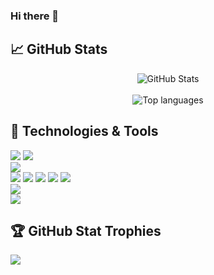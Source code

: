 ### Hi there 👋

## 📈 GitHub Stats

<div align='center'><img src="https://github-readme-stats.vercel.app/api?username=Paulin-Dev&show_icons=true&theme=transparent&custom_title=Paulin%27s%20Stats" alt='GitHub Stats'></div>  
<br>
<div align='center'><img src='https://github-readme-stats.vercel.app/api/top-langs/?username=Paulin-Dev&layout=compact&theme=transparent&hide=jupyter%20notebook' alt='Top languages'></div>

## 🔧 Technologies & Tools

![](https://img.shields.io/badge/OS-Linux-informational?style=flat&logo=linux&logoColor=white&color=0260E3)
![](https://img.shields.io/badge/OS-Windows-informational?style=flat&logo=windows&logoColor=white&color=0260E3)  
![](https://img.shields.io/badge/Editor-VS_Code-informational?style=flat&logo=visual-studio-code&logoColor=white&color=0260E3)  
![](https://img.shields.io/badge/Code-Python-informational?style=flat&logo=python&logoColor=white&color=0260E3)
![](https://img.shields.io/badge/Code-C++-informational?style=flat&logo=C%2B%2B&logoColor=white&color=0260E3)
![](https://img.shields.io/badge/Code-SQL-informational?style=flat&logo=sql&logoColor=white&color=0260E3)
![](https://img.shields.io/badge/Code-HTML-informational?style=flat&logo=html5&logoColor=white&color=0260E3)
![](https://img.shields.io/badge/Code-CSS-informational?style=flat&logo=css3&logoColor=white&color=0260E3)  
![](https://img.shields.io/badge/Shell-Zsh-informational?style=flat&logo=gnu-bash&logoColor=white&color=0260E3)  
![](https://img.shields.io/badge/Tools-PostgreSQL-informational?style=flat&logo=postgresql&logoColor=white&color=0260E3)

## 🏆 GitHub Stat Trophies

![](https://github-profile-trophy.vercel.app/?username=Paulin-Dev&no-bg=true&no-frame=true&margin-w=20&rank=SECRET,SSS,SS,S,AAA,AA,A,B,C&theme=algolia)

<!--
- 🔭 I’m currently working on ...
- 🌱 I’m currently learning ...
- 👯 I’m looking to collaborate on ...
- 🤔 I’m looking for help with ...
- 💬 Ask me about ...
- 📫 How to reach me: ...
- 😄 Pronouns: ...
- ⚡ Fun fact: ...
-->
